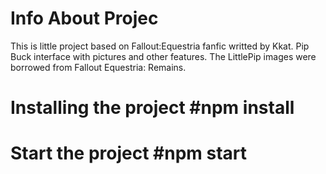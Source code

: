 # Info About Projec
This is little project based on Fallout:Equestria fanfic writted by Kkat. Pip Buck interface with pictures and other features.
The LittlePip images were borrowed from Fallout Equestria: Remains.

# Installing the project  #npm install

# Start the project  #npm start
